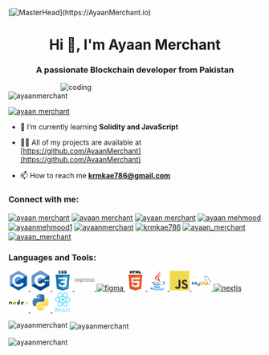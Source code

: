 [![MasterHead](https://1.bp.blogspot.com/-7A4WynwLsM...)](https://AyaanMerchant.io)
<h1 align="center">Hi 👋, I'm Ayaan Merchant</h1>
<h3 align="center">A passionate Blockchain developer from Pakistan</h3>
<img align='right' alt='coding' width='400' src='https://vsgif.com/gif/2461085'>
<p align="left"> <img src="https://komarev.com/ghpvc/?username=ayaanmerchant&label=Profile%20views&color=0e75b6&style=flat" alt="ayaanmerchant" /> </p>

<p align="left"> <a href="https://twitter.com/ayaan merchant" target="blank"><img src="https://img.shields.io/twitter/follow/ayaan merchant?logo=twitter&style=for-the-badge" alt="ayaan merchant" /></a> </p>

- 🌱 I’m currently learning **Solidity and JavaScript**

- 👨‍💻 All of my projects are available at [https://github.com/AyaanMerchant](https://github.com/AyaanMerchant)

- 📫 How to reach me **krmkae786@gmail.com**

<h3 align="left">Connect with me:</h3>
<p align="left">
<a href="https://twitter.com/ayaan merchant" target="blank"><img align="center" src="https://raw.githubusercontent.com/rahuldkjain/github-profile-readme-generator/master/src/images/icons/Social/twitter.svg" alt="ayaan merchant" height="30" width="40" /></a>
<a href="https://linkedin.com/in/ayaan merchant" target="blank"><img align="center" src="https://raw.githubusercontent.com/rahuldkjain/github-profile-readme-generator/master/src/images/icons/Social/linked-in-alt.svg" alt="ayaan merchant" height="30" width="40" /></a>
<a href="https://kaggle.com/ayaan merchant" target="blank"><img align="center" src="https://raw.githubusercontent.com/rahuldkjain/github-profile-readme-generator/master/src/images/icons/Social/kaggle.svg" alt="ayaan merchant" height="30" width="40" /></a>
<a href="https://fb.com/ayaan mehmood" target="blank"><img align="center" src="https://raw.githubusercontent.com/rahuldkjain/github-profile-readme-generator/master/src/images/icons/Social/facebook.svg" alt="ayaan mehmood" height="30" width="40" /></a>
<a href="https://instagram.com/ayaanmehmood1" target="blank"><img align="center" src="https://raw.githubusercontent.com/rahuldkjain/github-profile-readme-generator/master/src/images/icons/Social/instagram.svg" alt="ayaanmehmood1" height="30" width="40" /></a>
<a href="https://www.codechef.com/users/ayaanmerchant" target="blank"><img align="center" src="https://cdn.jsdelivr.net/npm/simple-icons@3.1.0/icons/codechef.svg" alt="ayaanmerchant" height="30" width="40" /></a>
<a href="https://www.hackerrank.com/krmkae786" target="blank"><img align="center" src="https://raw.githubusercontent.com/rahuldkjain/github-profile-readme-generator/master/src/images/icons/Social/hackerrank.svg" alt="krmkae786" height="30" width="40" /></a>
<a href="https://codeforces.com/profile/ayaan_merchant" target="blank"><img align="center" src="https://raw.githubusercontent.com/rahuldkjain/github-profile-readme-generator/master/src/images/icons/Social/codeforces.svg" alt="ayaan_merchant" height="30" width="40" /></a>
<a href="https://www.leetcode.com/ayaan_merchant" target="blank"><img align="center" src="https://raw.githubusercontent.com/rahuldkjain/github-profile-readme-generator/master/src/images/icons/Social/leet-code.svg" alt="ayaan_merchant" height="30" width="40" /></a>
</p>

<h3 align="left">Languages and Tools:</h3>
<p align="left"> <a href="https://www.cprogramming.com/" target="_blank" rel="noreferrer"> <img src="https://raw.githubusercontent.com/devicons/devicon/master/icons/c/c-original.svg" alt="c" width="40" height="40"/> </a> <a href="https://www.w3schools.com/cpp/" target="_blank" rel="noreferrer"> <img src="https://raw.githubusercontent.com/devicons/devicon/master/icons/cplusplus/cplusplus-original.svg" alt="cplusplus" width="40" height="40"/> </a> <a href="https://www.w3schools.com/css/" target="_blank" rel="noreferrer"> <img src="https://raw.githubusercontent.com/devicons/devicon/master/icons/css3/css3-original-wordmark.svg" alt="css3" width="40" height="40"/> </a> <a href="https://expressjs.com" target="_blank" rel="noreferrer"> <img src="https://raw.githubusercontent.com/devicons/devicon/master/icons/express/express-original-wordmark.svg" alt="express" width="40" height="40"/> </a> <a href="https://www.figma.com/" target="_blank" rel="noreferrer"> <img src="https://www.vectorlogo.zone/logos/figma/figma-icon.svg" alt="figma" width="40" height="40"/> </a> <a href="https://www.w3.org/html/" target="_blank" rel="noreferrer"> <img src="https://raw.githubusercontent.com/devicons/devicon/master/icons/html5/html5-original-wordmark.svg" alt="html5" width="40" height="40"/> </a> <a href="https://www.java.com" target="_blank" rel="noreferrer"> <img src="https://raw.githubusercontent.com/devicons/devicon/master/icons/java/java-original.svg" alt="java" width="40" height="40"/> </a> <a href="https://developer.mozilla.org/en-US/docs/Web/JavaScript" target="_blank" rel="noreferrer"> <img src="https://raw.githubusercontent.com/devicons/devicon/master/icons/javascript/javascript-original.svg" alt="javascript" width="40" height="40"/> </a> <a href="https://www.mysql.com/" target="_blank" rel="noreferrer"> <img src="https://raw.githubusercontent.com/devicons/devicon/master/icons/mysql/mysql-original-wordmark.svg" alt="mysql" width="40" height="40"/> </a> <a href="https://nextjs.org/" target="_blank" rel="noreferrer"> <img src="https://cdn.worldvectorlogo.com/logos/nextjs-2.svg" alt="nextjs" width="40" height="40"/> </a> <a href="https://nodejs.org" target="_blank" rel="noreferrer"> <img src="https://raw.githubusercontent.com/devicons/devicon/master/icons/nodejs/nodejs-original-wordmark.svg" alt="nodejs" width="40" height="40"/> </a> <a href="https://www.python.org" target="_blank" rel="noreferrer"> <img src="https://raw.githubusercontent.com/devicons/devicon/master/icons/python/python-original.svg" alt="python" width="40" height="40"/> </a> <a href="https://reactjs.org/" target="_blank" rel="noreferrer"> <img src="https://raw.githubusercontent.com/devicons/devicon/master/icons/react/react-original-wordmark.svg" alt="react" width="40" height="40"/> </a> </p>

<p><img align="left" src="https://github-readme-stats.vercel.app/api/top-langs?username=ayaanmerchant&show_icons=true&locale=en&layout=compact" alt="ayaanmerchant" /></p>

<p>&nbsp;<img align="center" src="https://github-readme-stats.vercel.app/api?username=ayaanmerchant&show_icons=true&locale=en" alt="ayaanmerchant" /></p>

<p><img align="center" src="https://github-readme-streak-stats.herokuapp.com/?user=ayaanmerchant&" alt="ayaanmerchant" /></p>
